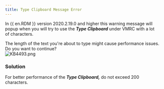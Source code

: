 ```yaml
---
title: Type Clipboard Message Error
---
```

In {{ en.RDM }} version 2020.2.19.0 and higher this warning message will popup when you will try to use the ***Type Clipboard*** under VMRC with a lot of characters.  

The length of the text you're about to type might cause performance issues. Do you want to continue?  
![KB4493.png](/img/en/kb/KB4493.png)
### Solution
For better performance of the ***Type Clipboard,*** do not exceed 200 characters.
